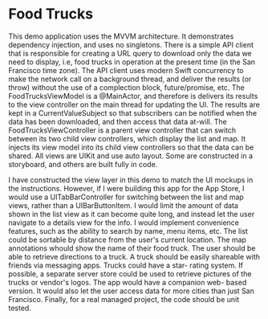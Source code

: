 #  Food Trucks

This demo application uses the MVVM architecture. It demonstrates dependency
injection, and uses no singletons. There is a simple API client that is
responsible for creating a URL query to download only the data we need to
display, i.e, food trucks in operation at the present time (in the San Francisco
time zone). The API client uses modern Swift concurrency to make the network
call on a background thread, and deliver the results (or throw) without the use
of a complection block, future/promise, etc. The FoodTrucksViewModel is a
@MainActor, and therefore is delivers its results to the view controller on the
main thread for updating the UI. The results are kept in a CurrentValueSubject
so that subscribers can be notified when the data has been downloaded, and then
access that data at-will. The FoodTrucksViewController is a parent view
controller that can switch between its two child view controllers, which display
the list and map. It injects its view model into its child view controllers so
that the data can be shared. All views are UIKit and use auto layout. Some are
constructed in a storyboard, and others are built fully in code.

I have constructed the view layer in this demo to match the UI mockups in the
instructions. However, if I were building this app for the App Store, I would
use a UITabBarController for switching between the list and map views, rather
than a UIBarButtonItem. I would limit the amount of data shown in the list view
as it can become quite long, and instead let the user navigate to a details view
for the info. I would implement convenience features, such as the ability to
search by name, menu items, etc. The list could be sortable by distance from the
user's current location. The map annotations whould show the name of their food
truck. The user should be able to retrieve directions to a truck. A truck should
be easily shareable with friends via messaging apps. Trucks could have a star-
rating system. If possible, a separate server store could be used to retrieve
pictures of the trucks or vendor's logos. The app would have a companion web-
based version. It would also let the user access data for more cities than just
San Francisco. Finally, for a real managed project, the code should be unit
tested.
